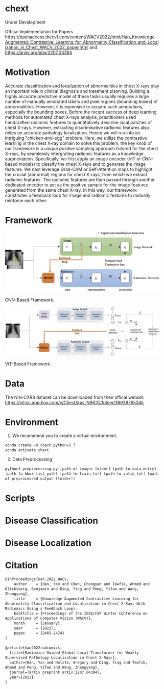 # chext

Under Development

Offical Implementation for Papers https://openaccess.thecvf.com/content/WACV2022/html/Han_Knowledge-Augmented_Contrastive_Learning_for_Abnormality_Classification_and_Localization_in_Chest_WACV_2022_paper.html and https://arxiv.org/abs/2207.04394 

# Motivation

Accurate classification and localization of abnormalities in chest X-rays play an inportant role in clinical diagnosis and treatment planning. Building a highly accurate predictive model of these tasks usually requires a large number of manually annotated labels and pixel regions (bounding boxes) of abnormalitites. However, it is expensive to acquire such annotations, especially the bounding boxes. Before the recent success of deep learning methods for automated chest X-rays analysis, practitioners used handcrafted radiomic features to quantitatively describe local patches of chest X-rays. However, extracting discriminative radiomic features also relies on accurate pathology localization. Hence we will run into an intriguing "chicken-and-egg" problem. Here, we utilize the contrastive learning in the chest X-ray domain to solve this problem, the key knob of our framework is a unique positive sampling approach tailored for the chest X-rays, by seamlessly intergrating radiomic features as a knowledge augmentation. Specifically, we first apply an image encoder (ViT or CNN-based models) to classify the chest X-rays and to generate the image features. We next leverage Grad-CAM or Self-Attention maps to highlight the crucial (abnormal) regions for chest X-rays, from which we extract radiomic features. The radiomic features are then passed through another dedicated encoder to act as the positive sample for the image features generated from the same chest X-ray. In this way, our framework constitutes a feedback loop for image and radiomic features to mutually reinforce each other.

# Framework

![CNN-Based Framework](./figures/WACV.png)

CNN-Based Framework.

![ViT-Based Framework](./figures/TMI.png)

ViT-Based Framework.

# Data
The NIH-CXR8 dataset can be downloaded from their offical webset: https://nihcc.app.box.com/v/ChestXray-NIHCC/folder/36938765345

# Environment

1. We recommend you to create a virtual environment.
```
conda create -n chext python=3.7
conda activate chext
```

2. Data Preprocessing
```
python3 preprocessing.py [path of images folder] [path to data_entry] [path to bbox_list_path] [path to train_txt] [path to valid_txt] [path of preprocessed output (folder)]
```


# Scripts

# Disease Classification

# Disease Localization

# Citation

```
@InProceedings{Han_2022_WACV,
    author    = {Han, Yan and Chen, Chongyan and Tewfik, Ahmed and Glicksberg, Benjamin and Ding, Ying and Peng, Yifan and Wang, Zhangyang},
    title     = {Knowledge-Augmented Contrastive Learning for Abnormality Classification and Localization in Chest X-Rays With Radiomics Using a Feedback Loop},
    booktitle = {Proceedings of the IEEE/CVF Winter Conference on Applications of Computer Vision (WACV)},
    month     = {January},
    year      = {2022},
    pages     = {2465-2474}
}

@article{han2022radiomics,
  title={Radiomics-Guided Global-Local Transformer for Weakly Supervised Pathology Localization in Chest X-Rays},
  author={Han, Yan and Holste, Gregory and Ding, Ying and Tewfik, Ahmed and Peng, Yifan and Wang, Zhangyang},
  journal={arXiv preprint arXiv:2207.04394},
  year={2022}
}
```